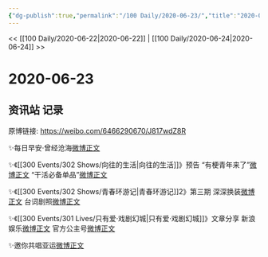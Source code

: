 ```yaml
---
{"dg-publish":true,"permalink":"/100 Daily/2020-06-23/","title":"2020-06-23","created":"2023-04-05T21:31:53.712+08:00","updated":"2023-04-05T21:32:20.525+08:00"}
---
```



<< [[100 Daily/2020-06-22\|2020-06-22]] | [[100 Daily/2020-06-24\|2020-06-24]] >>

# 2020-06-23

## 资讯站 记录

原博链接: https://weibo.com/6466290670/J817wdZ8R

✨每日早安·曾经沧海[微博正文](https://m.weibo.cn/6466290670/4518895115283909)

✨《[[300 Events/302 Shows/向往的生活\|向往的生活]]》预告
“有梗青年来了”[微博正文](https://m.weibo.cn/6466290670/4518934038481046)
“干活必备单品”[微博正文](https://m.weibo.cn/6466290670/4518968025906366)

✨《[[300 Events/302 Shows/青春环游记\|青春环游记]]2》第三期
深深换装[微博正文](https://m.weibo.cn/6466290670/4518951272406370)
台词剧照[微博正文](https://m.weibo.cn/6466290670/4519011696046121)

✨《[[300 Events/301 Lives/只有爱·戏剧幻城\|只有爱·戏剧幻城]]》文章分享
新浪娱乐[微博正文](https://m.weibo.cn/6466290670/4518937137681004)
官方公主号[微博正文](https://m.weibo.cn/6466290670/4518967991040243)

✨邀你共唱亚运[微博正文](https://m.weibo.cn/6466290670/4519091178469839)
